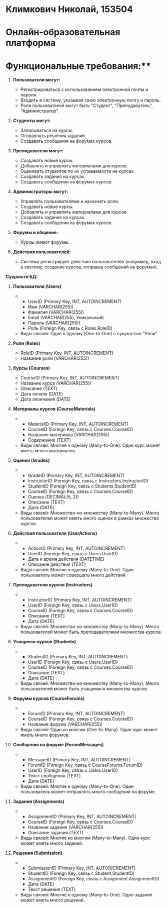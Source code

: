 # Климкович Николай, 153504
# Онлайн-образовательная платформа
# Функциональные требования:**

1. **Пользователи могут:**   
   - Регистрироваться с использованием электронной почты и пароля.
   - Входить в систему, указывая свою электронную почту и пароль.
   - Роли пользователей могут быть "Студент", "Преподаватель", "Администратор".

2. **Студенты могут:**
   - Записываться на курсы.
   - Отправлять решения заданий.
   - Cоздавать сообщения на форумах курсов.

3. **Преподаватели могут:**
   - Создавать новые курсы.
   - Добавлять и управлять материалами для курсов.
   - Оценивать студентов по их успеваемости на курсах.
   - Создавать задания на курсах.
   - Cоздавать сообщения на форумах курсов.

4. **Администраторы могут:**
   - Управлять пользователями и назначать роли.
   - Создавать новые курсы.
   - Добавлять и управлять материалами для курсов.
   - Создавать задания на курсах.
   - Cоздавать сообщения на форумах курсов.

5. **Форумы и общение:**
   - Курсы имеют форумы.

6. **Действия пользователей:**
   - Система регистрирует действия пользователей (например, вход в систему, создание курсов, отправка сообщений на форумах).

**Сущности БД:**

1. **Пользователи (Users)**
   - - UserID (Primary Key, INT, AUTOINCREMENT)
     - Имя (VARCHAR(255))
     - Фамилия (VARCHAR(255))
     - Email (VARCHAR(255), Уникальный)
     - Пароль (VARCHAR(255))
     - Роль (Foreign Key, связь с Roles.RoleID)
   - Виды связей: Один к одному (One-to-One) с сущностью "Роли".

2. **Роли (Roles)**
   - RoleID (Primary Key, INT, AUTOINCREMENT)
   - Название роли (VARCHAR(255))

3. **Курсы (Courses)**
   - CourseID (Primary Key, INT, AUTOINCREMENT)
   - Название курса (VARCHAR(255))
   - Описание (TEXT)
   - Дата начала (DATE)
   - Дата окончания (DATE)

4. **Материалы курсов (CourseMaterials)**
   - - MaterialID (Primary Key, INT, AUTOINCREMENT)
     - CourseID (Foreign Key, связь с Courses.CourseID)
     - Название материала (VARCHAR(255))
     - Содержание (TEXT)
   - Виды связей: Многие к одному (Many-to-One). Один курс может иметь много материалов.

5. **Оценки (Grades)**
   - - GradeID (Primary Key, INT, AUTOINCREMENT)
     - InstructorID (Foreign Key, связь с Instructors.InstructorID)
     - StudentID (Foreign Key, связь с Students.StudentID)
     - CourseID (Foreign Key, связь с Courses.CourseID)
     - Оценка (DECIMAL(5, 2))
     - Описание (TEXT)
     - Дата (DATE)
   - Виды связей: Множество-ко-множеству (Many-to-Many). Много пользователей может иметь много оценок в рамках множества курсов.

6. **Действия пользователя (UserActions)**
   - - ActionID (Primary Key, INT, AUTOINCREMENT)
     - UserID (Foreign Key, связь с Users.UserID)
     - Дата и время действия (DATETIME)
     - Описание действия (TEXT)
   - Виды связей: Многие к одному (Many-to-One). Один пользователь может совершать много действий.

7. **Преподаватели курсов (Instructors)**
   - - InstructorID (Primary Key, INT, AUTOINCREMENT)
     - UserID (Foreign Key, связь с Users.UserID)
     - CourseID (Foreign Key, связь с Courses.CourseID)
     - Описание (TEXT)
     - Дата (DATE)
   - Виды связей: Множество-ко-множеству (Many-to-Many). Много пользователей может быть преподавателями множества курсов.

8. **Учащиеся курсов (Students)**
   - - StudentID (Primary Key, INT, AUTOINCREMENT)
     - UserID (Foreign Key, связь с Users.UserID)
     - CourseID (Foreign Key, связь с Courses.CourseID)
     - Описание (TEXT)
     - Дата (DATE)
   - Виды связей: Множество-ко-множеству (Many-to-Many). Много пользователей может быть учащимися множества курсов.

9. **Форумы курсов (CourseForums)**
   - - ForumID (Primary Key, INT, AUTOINCREMENT)
     - CourseID (Foreign Key, связь с Courses.CourseID)
     - Название форума (VARCHAR(255))
   - Виды связей: Один ко многим (One-to-Many). Один курс может иметь много форумов.

10. **Сообщения на форуме (ForumMessages)**
    - - MessageID (Primary Key, INT, AUTOINCREMENT)
      - ForumID (Foreign Key, связь с CourseForums.ForumID)
      - UserID (Foreign Key, связь с Users.UserID)
      - Текст сообщения (TEXT)
      - Дата (DATE)
    - Виды связей: Многие к одному (Many-to-One). Один пользователь может отправлять много сообщений на форуме.

11. **Задания (Assignments)**
    - - AssignmentID (Primary Key, INT, AUTOINCREMENT)
      - CourseID (Foreign Key, связь с Courses.CourseID)
      - Название задания (VARCHAR(255))
      - Описание задания (TEXT)
    - Виды связей: Многие ко многим (Many-to-Many). Один курс может иметь много заданий.

12. **Решения (Submission)**
    - - SubmissionID (Primary Key, INT, AUTOINCREMENT)
      - StudentID (Foreign Key, связь с Student.StudentID)      
      - AssignmentID (Foreign Key, связь с Assignment.AssignmentID)
      - Дата (DATE)
      - Текст решения (TEXT)
    - Виды связей: Многие к одному (Many-to-One). Одно задание может иметь много решений.

